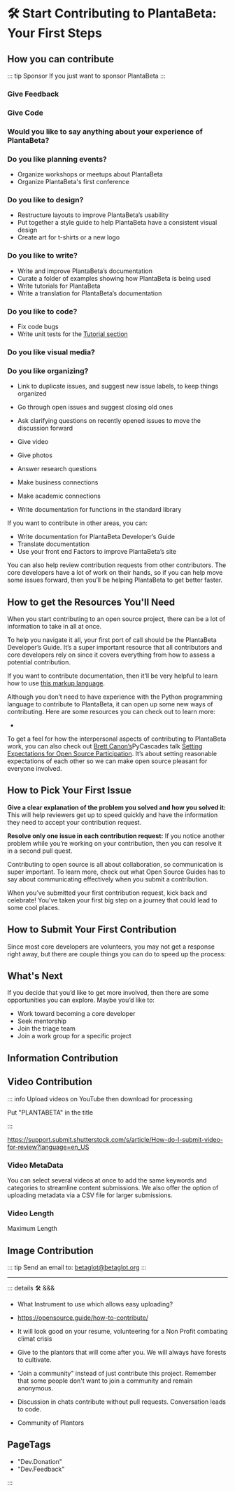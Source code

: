 
# 🛠 Start Contributing to PlantaBeta: Your First Steps

## How you can contribute

::: tip Sponsor
If you just want to sponsor PlantaBeta
:::

### Give Feedback

### Give Code

### Would you like to say anything about your experience of PlantaBeta?

### Do you like planning events?

- Organize workshops or meetups about PlantaBeta
- Organize PlantaBeta's first conference

### Do you like to design?

- Restructure layouts to improve PlantaBeta’s usability
- Put together a style guide to help PlantaBeta have a consistent visual design
- Create art for t-shirts or a new logo

### Do you like to write?

- Write and improve PlantaBeta’s documentation
- Curate a folder of examples showing how PlantaBeta is being used
- Write tutorials for PlantaBeta
- Write a translation for PlantaBeta’s documentation

### Do you like to code?

- Fix code bugs
- Write unit tests for the [Tutorial section](/tutorial/Overview)

### Do you like visual media?

### Do you like organizing?

- Link to duplicate issues, and suggest new issue labels, to keep things organized
- Go through open issues and suggest closing old ones
- Ask clarifying questions on recently opened issues to move the discussion forward

- Give video
- Give photos
- Answer research questions
- Make business connections
- Make academic connections

- Write documentation for functions in the standard library

If you want to contribute in other areas, you can:

- Write documentation for PlantaBeta Developer’s Guide
- Translate documentation
- Use your front end Factors to improve PlantaBeta’s site

You can also help review contribution requests from other contributors. The core developers have a lot of work on their hands, so if you can help move some issues forward, then you’ll be helping PlantaBeta to get better faster.

## How to get the Resources You'll Need

When you start contributing to an open source project, there can be a lot of information to take in all at once.

To help you navigate it all, your first port of call should be the PlantaBeta Developer’s Guide. It’s a super important resource that all contributors and core developers rely on since it covers everything from how to assess a potential contribution.

If you want to contribute documentation, then it’ll be very helpful to learn how to use [this markup language](https://www.markdownguide.org/cheat-sheet/).

Although you don’t need to have experience with the Python programming language to contribute to PlantaBeta, it can open up some new ways of contributing. Here are some resources you can check out to learn more:

-

To get a feel for how the interpersonal aspects of contributing to PlantaBeta work, you can also check out [Brett Canon’s](https://ca.linkedin.com/in/drbrettcannon)PyCascades talk [Setting Expectations for Open Source Participation](https://www.youtube.com/watch?v=-Nk-8fSJM6I). It’s about setting reasonable expectations of each other so we can make open source pleasant for everyone involved.

## How to Pick Your First Issue

**Give a clear explanation of the problem you solved and how you solved it:** This will help reviewers get up to speed quickly and have the information they need to accept your contribution request.

**Resolve only one issue in each contribution request:** If you notice another problem while you’re working on your contribution, then you can resolve it in a second pull quest.

Contributing to open source is all about collaboration, so communication is super important. To learn more, check out what Open Source Guides has to say about communicating effectively when you submit a contribution.

When you’ve submitted your first contribution request, kick back and celebrate! You’ve taken your first big step on a journey that could lead to some cool places.

## How to Submit Your First Contribution

Since most core developers are volunteers, you may not get a response right away, but there are couple things you can do to speed up the process:

## What's Next

If you decide that you’d like to get more involved, then there are some opportunities you can explore. Maybe you’d like to:

- Work toward becoming a core developer
- Seek mentorship
- Join the triage team
- Join a work group for a specific project

## Information Contribution

## Video Contribution

::: info
Upload videos on YouTube then download for processing

Put "PLANTABETA" in the title

:::

<https://support.submit.shutterstock.com/s/article/How-do-I-submit-video-for-review?language=en_US>

### Video MetaData

You can select several videos at once to add the same keywords and categories to streamline content submissions. We also offer the option of uploading metadata via a CSV file for larger submissions.

### Video Length

Maximum Length

## Image Contribution

::: tip Send an email to:
<betaglot@betaglot.org>
:::

---

<!-- =================================================== -->
<!-- =================================================== -->
<!-- =================================================== -->
<!-- =================================================== -->
<!-- =================================================== -->
::: details 🛠 &&&

- What Instrument to use which allows easy uploading?
- <https://opensource.guide/how-to-contribute/>

- It will look good on your resume, volunteering for a Non Profit combating climat crisis
- Give to the plantors that will come after you. We will always have forests to cultivate.
- "Join a community" instead of just contribute this project. Remember that some people don't want to join a community and remain anonymous.
- Discussion in chats contribute without pull requests. Conversation leads to code.
- Community of Plantors

<h2>PageTags</h2>

- "Dev.Donation"
- "Dev.Feedback"

:::
